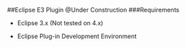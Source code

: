 ##Eclipse E3 Plugin
@Under Construction
###Requirements

 * Eclipse 3.x (Not tested on 4.x)
 
 * Eclipse Plug-in Development Environment